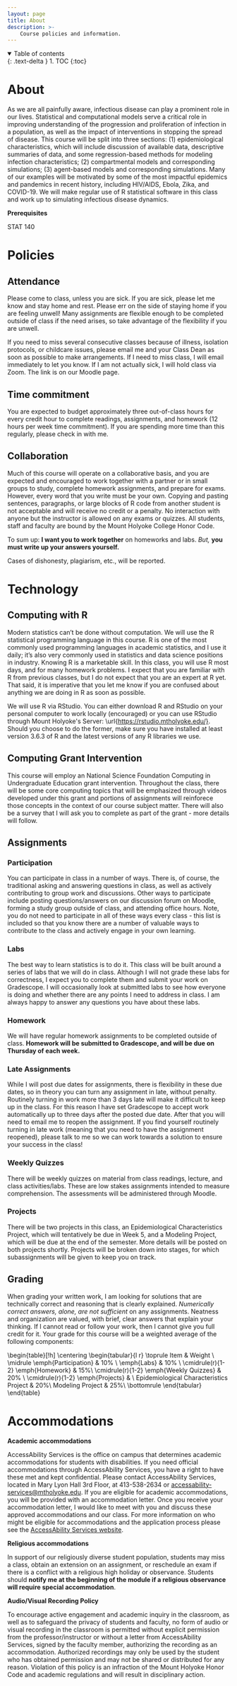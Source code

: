 ```yaml
---
layout: page
title: About
description: >-
    Course policies and information.
---
```



<details open markdown="block">
  <summary>
    Table of contents
  </summary>
  {: .text-delta }
1. TOC
{:toc}
</details>

# About

As we are all painfully aware, infectious disease can play a prominent role in our lives. Statistical and computational models serve a critical role in improving understanding of the progression and proliferation of infection in a population, as well as the impact of interventions in stopping the spread of disease. This course will be split into three sections: (1) epidemiological characteristics, which will include discussion of available data, descriptive summaries of data, and some regression-based methods for modeling infection characteristics; (2) compartmental models and corresponding simulations; (3) agent-based models and corresponding simulations. Many of our examples will be motivated by some of the most impactful epidemics and pandemics in recent history, including HIV/AIDS, Ebola, Zika, and COVID-19. We will make regular use of R statistical software in this class and work up to simulating infectious disease dynamics.

**Prerequisites**

STAT 140

# Policies

## Attendance

Please come to class, unless you are sick. If you are sick, please let me know and stay home and rest. Please err on the side of staying home if you are feeling unwell! Many assignments are flexible enough to be completed outside of class if the need arises, so take advantage of the flexibility if you are unwell.

If you need to miss several consecutive classes because of illness, isolation protocols, or childcare issues, please email me and your Class Dean as soon as possible to make arrangements. If I need to miss class, I will email immediately to let you know. If I am not actually sick, I will hold class via Zoom. The link is on our Moodle page.

## Time commitment

You are expected to budget approximately three out-of-class hours for every credit hour to complete readings, assignments, and homework (12 hours per week time commitment). If you are spending more time than this regularly, please check in with me.


## Collaboration

Much of this course will operate on a collaborative basis, and you are expected and encouraged to work together with a partner or in small groups to study, complete homework assignments, and prepare for exams. However, every word that you write must be your own.  Copying and pasting sentences, paragraphs, or large blocks of R code from another student is not acceptable and will receive no credit or a penalty.  No interaction with anyone but the instructor is allowed on any exams or quizzes.  All students, staff and faculty are bound by the Mount Holyoke College Honor Code.

To sum up: **I want you to work together** on homeworks and labs.  *But,* **you must write up your answers yourself.**

Cases of dishonesty, plagiarism, etc., will be reported.

# Technology

## Computing with R

Modern statistics can’t be done without computation. We will use the R statistical programming language in this course. R is one of the most commonly used programming languages in academic statistics, and I use it daily; it’s also very commonly used in statistics and data science positions in industry. Knowing R is a marketable skill. In this class, you will use R most days, and for many homework problems. I expect that you are familiar with R from previous classes, but I do not expect that you are an expert at R yet. That said, it is imperative  that you let me know if you are confused about anything we are doing in R as soon as possible.

We will use R via RStudio. You can either download R and RStudio on your personal computer to work locally (encouraged) or you can use RStudio through Mount Holyoke's Server: \url{https://rstudio.mtholyoke.edu/}. Should you choose to do the former, make sure you have installed at least version 3.6.3 of R and the latest versions of any R libraries we use.

## Computing Grant Intervention

This course will employ an National Science Foundation Computing in Undergraduate Education grant intervention. Throughout the class, there will be some core computing topics that will be emphasized through videos developed under this grant and portions of assignments will reinforece those concepts in the context of our course subject matter. There will also be a survey that I will ask you to complete as part of the grant - more details will follow.

## Assignments

### Participation

You can participate in class in a number of ways. There is, of course, the traditional asking and answering questions in class, as well as actively contributing to group work and discussions. Other ways to participate include posting questions/answers on our discussion forum on Moodle, forming a study group outside of class, and attending office hours. Note, you do not need to participate in all of these ways every class - this list is included so that you know there are a number of valuable ways to contribute to the class and actively engage in your own learning.

### Labs

The best way to learn statistics is to do it.  This class will be built around a series of labs that we will do in class.  Although I will not grade these labs for correctness, I expect you to complete them and submit your work on Gradescope.  I will occasionally look at submitted labs to see how everyone is doing and whether there are any points I need to address in class.  I am always happy to answer any questions you have about these labs. 

### Homework

We will have regular homework assignments to be completed outside of class. **Homework will be submitted to Gradescope, and will be due on Thursday of each week.**

### Late Assignments 

While I will post due dates for assignments, there is flexibility in these due dates, so in theory you can turn any assignment in late, without penalty. Routinely turning in work more than 3 days late will make it difficult to keep up in the class. For this reason I have set Gradescope to accept work automatically up to three days after the posted due date. After that you will need to email me to reopen the assignment. If you find yourself routinely turning in late work (meaning that you need to have the assignment reopened), please talk to me so we can work towards a solution to ensure your success in the class!

### Weekly Quizzes

There will be weekly quizzes on material from class readings, lecture, and class activities/labs. These are low stakes assignments intended to measure comprehension. The assessments will be administered through Moodle. 

### Projects

There will be two projects in this class, an Epidemiological Characteristics Project, which will tentatively be due in Week 5, and a Modeling Project, which will be due at the end of the semester. More details will be posted on both projects shortly. Projects will be broken down into stages, for which subassignments will be given to keep you on track.
 

## Grading

When grading your written work, I am looking for solutions that are technically correct and reasoning that is clearly explained. *Numerically correct answers, alone, are not sufficient* on any assignments. Neatness and organization are valued, with brief, clear answers that explain your thinking. If I cannot read or follow your work, then I cannot give you full credit for it. Your grade for this course will be a weighted average of the following components:

\begin{table}[!h]
\centering
\begin{tabular}{l r}
\toprule
Item & Weight \\
\midrule
\emph{Participation} & 10\% \\
\emph{Labs} & 10\% \\
\cmidrule(r){1-2}
\emph{Homework} & 15\%\\
\cmidrule(r){1-2}
\emph{Weekly Quizzes} & 20\% \\
\cmidrule(r){1-2}
\emph{Projects} & \\
Epidemiological Characteristics Project & 20\%\\
Modeling Project & 25\%\\
\bottomrule
\end{tabular}
\end{table}

# Accommodations

**Academic accommodations** 

AccessAbility Services is the office on campus that determines academic accommodations for students with disabilities. If you need official accommodations through AccessAbility Services, you have a right to have these met and kept confidential. Please contact AccessAbility Services, located in Mary Lyon Hall 3rd Floor, at 413-538-2634 or accessability-services@mtholyoke.edu. If you are eligible for academic accommodations, you will be provided with an accommodation letter. Once you receive your accommodation letter, I would like to meet with you and discuss these approved accommodations and our class. For more information on who might be eligible for accommodations and the application process please see the [AccessAbility Services website](www.mtholyoke.edu/accessability).

**Religious accommodations**

In support of our religiously diverse student population, students may miss a class, obtain an extension on an assignment, or reschedule an exam if there is a conflict with a religious high holiday or observance. Students should **notify me at the beginning of the module if a religious observance will require special accommodation**. 

**Audio/Visual Recording Policy**

To encourage active engagement and academic inquiry in the classroom, as well as to safeguard the privacy of students and faculty, no form of audio or visual recording in the classroom is permitted without explicit permission from the professor/instructor or without a letter from AccessAbility Services, signed by the faculty member, authorizing the recording as an accommodation. Authorized recordings may only be used by the student who has obtained permission and may not be shared or distributed for any reason. Violation of this policy is an infraction of the Mount Holyoke Honor Code and academic regulations and will result in disciplinary action.
